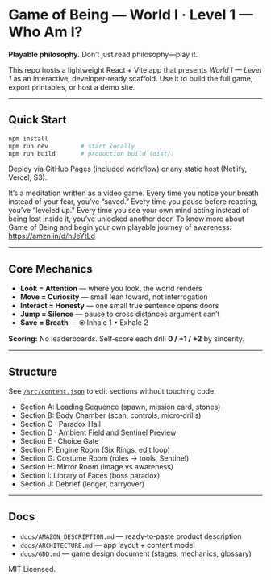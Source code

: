 
# Game of Being — World I · Level 1 — Who Am I?

**Playable philosophy.** Don’t just read philosophy—play it.

This repo hosts a lightweight React + Vite app that presents *World I — Level 1* as an interactive, developer‑ready scaffold. 
Use it to build the full game, export printables, or host a demo site.

---

## Quick Start

```bash
npm install
npm run dev         # start locally
npm run build       # production build (dist/)
```
Deploy via GitHub Pages (included workflow) or any static host (Netlify, Vercel, S3).

It’s a meditation written as a video game.
Every time you notice your breath instead of your fear, you’ve “saved.”
Every time you pause before reacting, you’ve “leveled up.”
Every time you see your own mind acting instead of being lost inside it, you’ve unlocked another door.
To know more about Game of Being and begin your own playable journey of awareness: https://amzn.in/d/hJeYtLd


---

## Core Mechanics

- **Look = Attention** — where you look, the world renders  
- **Move = Curiosity** — small lean toward, not interrogation  
- **Interact = Honesty** — one small true sentence opens doors  
- **Jump = Silence** — pause to cross distances argument can’t  
- **Save = Breath** — ⦿ Inhale 1 • Exhale 2

**Scoring:** No leaderboards. Self‑score each drill **0 / +1 / +2** by sincerity.

---

## Structure

See [`/src/content.json`](src/content.json) to edit sections without touching code.

- Section A: Loading Sequence (spawn, mission card, stones)  
- Section B: Body Chamber (scan, controls, micro‑drills)
- Section C · Paradox Hall
- Section D · Ambient Field and Sentinel Preview
- Section E · Choice Gate  
- Section F: Engine Room (Six Rings, edit loop)  
- Section G: Costume Room (roles → tools, Sentinel)  
- Section H: Mirror Room (image vs awareness)  
- Section I: Library of Faces (boss paradox)  
- Section J: Debrief (ledger, carryover)

---

## Docs

- `docs/AMAZON_DESCRIPTION.md` — ready‑to‑paste product description  
- `docs/ARCHITECTURE.md` — app layout + content model  
- `docs/GDD.md` — game design document (stages, mechanics, glossary)  

MIT Licensed.
